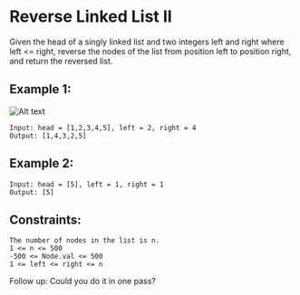 # Reverse Linked List II

Given the head of a singly linked list and two integers left and right where left <= right, reverse the nodes of the list from position left to position right, and return the reversed list.

## Example 1:
![Alt text](https://assets.leetcode.com/uploads/2021/02/19/rev2ex2.jpg)

```
Input: head = [1,2,3,4,5], left = 2, right = 4
Output: [1,4,3,2,5]
```

## Example 2:

```
Input: head = [5], left = 1, right = 1
Output: [5]
```

## Constraints:

```
The number of nodes in the list is n.
1 <= n <= 500
-500 <= Node.val <= 500
1 <= left <= right <= n
```

Follow up: Could you do it in one pass?
